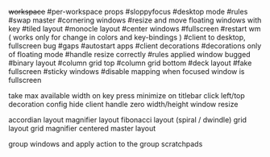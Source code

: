 <strike>workspace</strike>
#per-workspace props
#sloppyfocus
#desktop mode
#rules
#swap master
#cornering windows
#resize and move floating windows with key
#tiled layout
#monocle layout
#center windows
#fullscreen
#restart wm ( works only for change in colors and key-bindings )
#client to desktop, fullscreen bug
#gaps
#autostart apps
#client decorations
#decorations only of floating mode
#handle resize correctly
#rules applied window bugged
#binary layout
#column grid top
#column grid bottom
#deck layout
#fake fullscreen
#sticky windows
#disable mapping when focused window is fullscreen

take max available width on key press
minimize on titlebar click
left/top decoration config
hide client
handle zero width/height window resize

accordian layout
magnifier layout
fibonacci layout (spiral / dwindle)
grid layout
grid magnifier
centered master layout

group windows and apply action to the group
scratchpads
